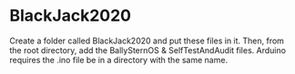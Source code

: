 BlackJack2020
=============

Create a folder called BlackJack2020 and put these files in it. Then, from the root directory, add the BallySternOS & SelfTestAndAudit files. Arduino requires the .ino file be in a directory with the same name.
